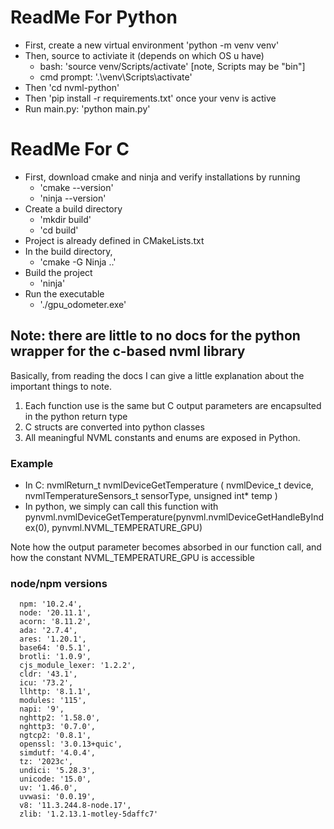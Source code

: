 # ReadMe For Python

- First, create a new virtual environment 'python -m venv venv' 
- Then, source to activiate it (depends on which OS u have)
    - bash: 'source venv/Scripts/activate' [note, Scripts may be "bin"]
    - cmd prompt: '.\venv\Scripts\activate'
- Then 'cd nvml-python'
- Then 'pip install -r requirements.txt' once your venv is active 
- Run main.py: 'python main.py'

# ReadMe For C
- First, download cmake and ninja and verify installations by running
  - 'cmake --version'
  - 'ninja --version'
- Create a build directory 
  - 'mkdir build'
  - 'cd build'
- Project is already defined in CMakeLists.txt
- In the build directory,
  - 'cmake -G Ninja ..'
- Build the project
  - 'ninja'
- Run the executable
  - './gpu_odometer.exe'

## Note: there are little to no docs for the python wrapper for the c-based nvml library

Basically, from reading the docs I can give a little explanation about the important things to note.

1. Each function use is the same but C output parameters are encapsulted in the python return type
2. C structs are converted into python classes
3. All meaningful NVML constants and enums are exposed in Python.

### Example

- In C: nvmlReturn_t nvmlDeviceGetTemperature ( nvmlDevice_t device, nvmlTemperatureSensors_t sensorType, unsigned int* temp )
- In python, we simply can call this function with pynvml.nvmlDeviceGetTemperature(pynvml.nvmlDeviceGetHandleByIndex(0), pynvml.NVML_TEMPERATURE_GPU)

Note how the output parameter becomes absorbed in our function call, and how the constant NVML_TEMPERATURE_GPU is accessible




### node/npm versions
```
  npm: '10.2.4',
  node: '20.11.1',
  acorn: '8.11.2',
  ada: '2.7.4',
  ares: '1.20.1',
  base64: '0.5.1',
  brotli: '1.0.9',
  cjs_module_lexer: '1.2.2',
  cldr: '43.1',
  icu: '73.2',
  llhttp: '8.1.1',
  modules: '115',
  napi: '9',
  nghttp2: '1.58.0',
  nghttp3: '0.7.0',
  ngtcp2: '0.8.1',
  openssl: '3.0.13+quic',
  simdutf: '4.0.4',
  tz: '2023c',
  undici: '5.28.3',
  unicode: '15.0',
  uv: '1.46.0',
  uvwasi: '0.0.19',
  v8: '11.3.244.8-node.17',
  zlib: '1.2.13.1-motley-5daffc7'
```
